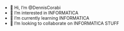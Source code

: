 - 👋 Hi, I’m @DennisCorabi
- 👀 I’m interested in INFORMATICA 
- 🌱 I’m currently learning INFORMATICA
- 💞️ I’m looking to collaborate on INFORMATICA STUFF

<!---
DennisCorabi/DennisCorabi is a ✨ special ✨ repository because its `README.md` (this file) appears on your GitHub profile.
You can click the Preview link to take a look at your changes.
--->

